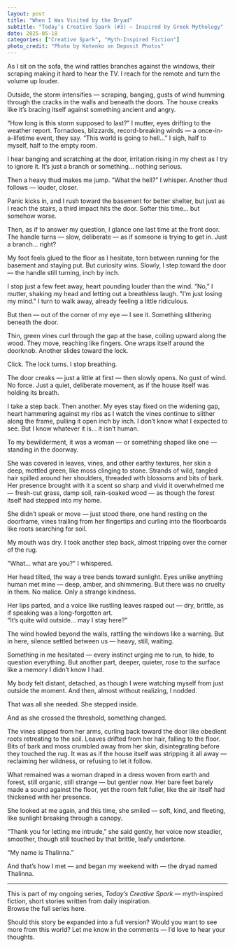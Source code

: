 ```yaml
---
layout: post
title: "When I Was Visited by the Dryad"
subtitle: "Today’s Creative Spark (#3) — Inspired by Greek Mythology"
date: 2025-05-18
categories: ["Creative Spark", "Myth-Inspired Fiction"]
photo_credit: "Photo by Kotenko on Deposit Photos"
---
```


As I sit on the sofa, the wind rattles branches against the windows, their scraping making it hard to hear the TV. I reach for the remote and turn the volume up louder.

Outside, the storm intensifies — scraping, banging, gusts of wind humming through the cracks in the walls and beneath the doors. The house creaks like it’s bracing itself against something ancient and angry.

“How long is this storm supposed to last?” I mutter, eyes drifting to the weather report. Tornadoes, blizzards, record-breaking winds — a once-in-a-lifetime event, they say. “This world is going to hell…” I sigh, half to myself, half to the empty room. 

I hear banging and scratching at the door, irritation rising in my chest as I try to ignore it. It’s just a branch or something… nothing serious.

Then a heavy thud makes me jump. “What the hell?” I whisper. Another thud follows — louder, closer.

Panic kicks in, and I rush toward the basement for better shelter, but just as I reach the stairs, a third impact hits the door. Softer this time… but somehow worse. 

Then, as if to answer my question, I glance one last time at the front door. The handle turns — slow, deliberate — as if someone is trying to get in. Just a branch… right?

My foot feels glued to the floor as I hesitate, torn between running for the basement and staying put. But curiosity wins. Slowly, I step toward the door — the handle still turning, inch by inch.

I stop just a few feet away, heart pounding louder than the wind. “No,” I mutter, shaking my head and letting out a breathless laugh. "I’m just losing my mind." I turn to walk away, already feeling a little ridiculous.

But then — out of the corner of my eye — I see it. Something slithering beneath the door.

Thin, green vines curl through the gap at the base, coiling upward along the wood. They move, reaching like fingers. One wraps itself around the doorknob. Another slides toward the lock.

Click. The lock turns. I stop breathing.

The door creaks — just a little at first — then slowly opens. No gust of wind. No force. Just a quiet, deliberate movement, as if the house itself was holding its breath.

I take a step back. Then another. My eyes stay fixed on the widening gap, heart hammering against my ribs as I watch the vines continue to slither along the frame, pulling it open inch by inch. I don’t know what I expected to see. But I know whatever it is… it isn’t human. 

To my bewilderment, it was a woman — or something shaped like one — standing in the doorway.

She was covered in leaves, vines, and other earthy textures, her skin a deep, mottled green, like moss clinging to stone. Strands of wild, tangled hair spilled around her shoulders, threaded with blossoms and bits of bark. Her presence brought with it a scent so sharp and vivid it overwhelmed me — fresh-cut grass, damp soil, rain-soaked wood — as though the forest itself had stepped into my home.

She didn’t speak or move — just stood there, one hand resting on the doorframe, vines trailing from her fingertips and curling into the floorboards like roots searching for soil.

My mouth was dry. I took another step back, almost tripping over the corner of the rug.

"What… what are you?" I whispered.

Her head tilted, the way a tree bends toward sunlight. Eyes unlike anything human met mine — deep, amber, and shimmering. But there was no cruelty in them. No malice. Only a strange kindness.

Her lips parted, and a voice like rustling leaves rasped out — dry, brittle, as if speaking was a long-forgotten art.  
“It’s quite wild outside… may I stay here?”

The wind howled beyond the walls, rattling the windows like a warning. But in here, silence settled between us — heavy, still, waiting.

Something in me hesitated — every instinct urging me to run, to hide, to question everything. But another part, deeper, quieter, rose to the surface like a memory I didn’t know I had.

My body felt distant, detached, as though I were watching myself from just outside the moment. And then, almost without realizing, I nodded.

That was all she needed. She stepped inside.

And as she crossed the threshold, something changed.

The vines slipped from her arms, curling back toward the door like obedient roots retreating to the soil. Leaves drifted from her hair, falling to the floor. Bits of bark and moss crumbled away from her skin, disintegrating before they touched the rug. It was as if the house itself was stripping it all away — reclaiming her wildness, or refusing to let it follow.

What remained was a woman draped in a dress woven from earth and forest, still organic, still strange — but gentler now. Her bare feet barely made a sound against the floor, yet the room felt fuller, like the air itself had thickened with her presence. 

She looked at me again, and this time, she smiled — soft, kind, and fleeting, like sunlight breaking through a canopy.

“Thank you for letting me intrude,” she said gently, her voice now steadier, smoother, though still touched by that brittle, leafy undertone.

“My name is Thalinna.”

And that’s how I met — and began my weekend with — the dryad named Thalinna.

---

This is part of my ongoing series, *Today’s Creative Spark* — myth-inspired fiction, short stories written from daily inspiration.  
Browse the full series here.

Should this story be expanded into a full version? Would you want to see more from this world? Let me know in the comments — I’d love to hear your thoughts.